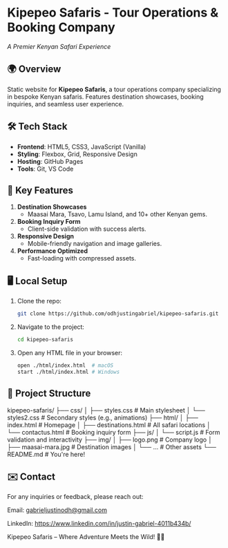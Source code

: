 # Kipepeo Safaris - Tour Operations & Booking Company

*A Premier Kenyan Safari Experience*

## 🌍 Overview
Static website for **Kipepeo Safaris**, a tour operations company specializing in bespoke Kenyan safaris. Features destination showcases, booking inquiries, and seamless user experience.


## 🛠️ Tech Stack
- **Frontend**: HTML5, CSS3, JavaScript (Vanilla)
- **Styling**: Flexbox, Grid, Responsive Design
- **Hosting**: GitHub Pages
- **Tools**: Git, VS Code

## 📌 Key Features
1. **Destination Showcases**  
   - Maasai Mara, Tsavo, Lamu Island, and 10+ other Kenyan gems.
2. **Booking Inquiry Form**  
   - Client-side validation with success alerts.
3. **Responsive Design**  
   - Mobile-friendly navigation and image galleries.
4. **Performance Optimized**  
   - Fast-loading with compressed assets.

## 🖥️ Local Setup
1. Clone the repo:
   ```bash
   git clone https://github.com/odhjustingabriel/kipepeo-safaris.git

2. Navigate to the project:
   ```bash
   cd kipepeo-safaris

3. Open any HTML file in your browser:
   ```bash
   open ./html/index.html  # macOS
   start ./html/index.html # Windows


## 📂 Project Structure

kipepeo-safaris/
├── css/
│   ├── styles.css       # Main stylesheet
│   └── styles2.css      # Secondary styles (e.g., animations)
├── html/
│   ├── index.html       # Homepage
│   ├── destinations.html # All safari locations
│   └── contactus.html   # Booking inquiry form
├── js/
│   └── script.js        # Form validation and interactivity
├── img/
│   ├── logo.png         # Company logo
│   ├── maasai-mara.jpg  # Destination images
│   └── ...              # Other assets
└── README.md            # You're here!

## ✉️ Contact

For any inquiries or feedback, please reach out:

Email: gabrieljustinodh@gmail.com

LinkedIn: https://www.linkedin.com/in/justin-gabriel-4011b434b/

Kipepeo Safaris – Where Adventure Meets the Wild! 🦁🌅

